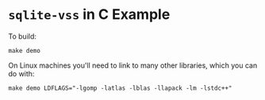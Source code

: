 # `sqlite-vss` in C Example

To build:

```
make demo
```

On Linux machines you'll need to link to many other libraries, which you can do with:

```
make demo LDFLAGS="-lgomp -latlas -lblas -llapack -lm -lstdc++"
```
